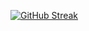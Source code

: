 [![GitHub Streak](https://github-readme-streak-stats.herokuapp.com/?user=caique-dourado)](https://github.com/caique-dourado)